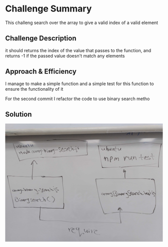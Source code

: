# Challenge Summary
This challeng search over the array to give a valid index of a valid element

## Challenge Description
it should returns the index of the value that passes to the function, and returns -1 if the passed value doesn't match any elements

## Approach & Efficiency
I manage to make a simple function and a simple test for this function to ensure the functionality of it 

For the second commit I refactor the code to use binary search metho

## Solution
![](./challenges/src/IMG_20200121_162402.jpg)
